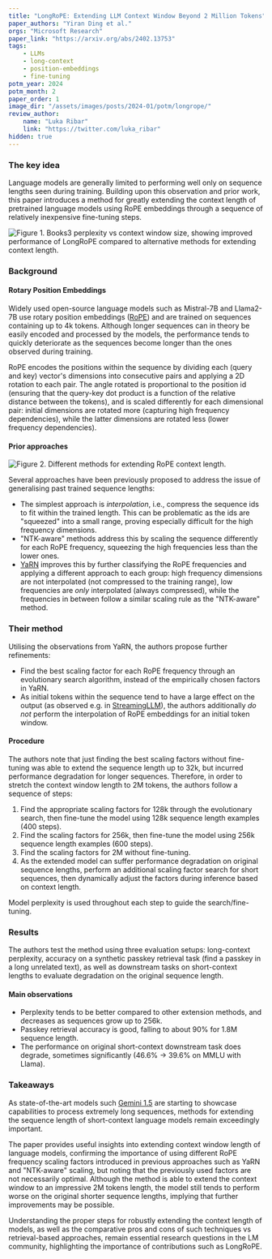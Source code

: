 ```yaml
---
title: "LongRoPE: Extending LLM Context Window Beyond 2 Million Tokens"
paper_authors: "Yiran Ding et al."
orgs: "Microsoft Research"
paper_link: "https://arxiv.org/abs/2402.13753"
tags:
    - LLMs
    - long-context
    - position-embeddings
    - fine-tuning
potm_year: 2024
potm_month: 2
paper_order: 1
image_dir: "/assets/images/posts/2024-01/potm/longrope/"
review_author:
    name: "Luka Ribar"
    link: "https://twitter.com/luka_ribar"
hidden: true
--- 
```


### The key idea

Language models are generally limited to performing well only on sequence lengths seen during training. Building upon this observation and prior work, this paper introduces a method for greatly extending the context length of pretrained language models using RoPE embeddings through a sequence of relatively inexpensive fine-tuning steps.

![Figure 1. Books3 perplexity vs context window size, showing improved performance of LongRoPE compared to alternative methods for extending context length.](figure_1.png)

### Background

#### Rotary Position Embeddings

Widely used open-source language models such as Mistral-7B and Llama2-7B use rotary position embeddings ([RoPE](https://arxiv.org/abs/2104.09864)) and are trained on sequences containing up to 4k tokens. Although longer sequences can in theory be easily encoded and processed by the models, the performance tends to quickly deteriorate as the sequences become longer than the ones observed during training.

RoPE encodes the positions within the sequence by dividing each (query and key) vector's dimensions into consecutive pairs and applying a 2D rotation to each pair. The angle rotated is proportional to the position id (ensuring that the query-key dot product is a function of the relative distance between the tokens), and is scaled differently for each dimensional pair: initial dimensions are rotated more (capturing high frequency dependencies), while the latter dimensions are rotated less (lower frequency dependencies).

#### Prior approaches

![Figure 2. Different methods for extending RoPE context length.](figure_2.png)

Several approaches have been previously proposed to address the issue of generalising past trained sequence lengths:

* The simplest approach is *interpolation*, i.e., compress the sequence ids to fit within the trained length. This can be problematic as the ids are "squeezed" into a small range, proving especially difficult for the high frequency dimensions.
* "NTK-aware" methods address this by scaling the sequence differently for each RoPE frequency, squeezing the high frequencies less than the lower ones.
* [YaRN](https://arxiv.org/abs/2309.00071) improves this by further classifying the RoPE frequencies and applying a different approach to each group: high frequency dimensions are not interpolated (not compressed to the training range), low frequencies are *only* interpolated (always compressed), while the frequencies in between follow a similar scaling rule as the "NTK-aware" method.

### Their method

Utilising the observations from YaRN, the authors propose further refinements:

* Find the best scaling factor for each RoPE frequency through an evolutionary search algorithm, instead of the empirically chosen factors in YaRN.
* As initial tokens within the sequence tend to have a large effect on the output (as observed e.g. in [StreamingLLM](https://arxiv.org/abs/2309.17453)), the authors additionally *do not* perform the interpolation of RoPE embeddings for an initial token window.

#### Procedure

The authors note that just finding the best scaling factors without fine-tuning was able to extend the sequence length up to 32k, but incurred performance degradation for longer sequences. Therefore, in order to stretch the context window length to 2M tokens, the authors follow a sequence of steps:

1) Find the appropriate scaling factors for 128k through the evolutionary search, then fine-tune the model using 128k sequence length examples (400 steps).
2) Find the scaling factors for 256k, then fine-tune the model using 256k sequence length examples (600 steps).
3) Find the scaling factors for 2M without fine-tuning.
4) As the extended model can suffer performance degradation on original sequence lengths, perform an additional scaling factor search for short sequences, then dynamically adjust the factors during inference based on context length.

Model perplexity is used throughout each step to guide the search/fine-tuning.

### Results

The authors test the method using three evaluation setups: long-context perplexity, accuracy on a synthetic passkey retrieval task (find a passkey in a long unrelated text), as well as downstream tasks on short-context lengths to evaluate degradation on the original sequence length.

#### Main observations

* Perplexity tends to be better compared to other extension methods, and decreases as sequences grow up to 256k.
* Passkey retrieval accuracy is good, falling to about 90% for 1.8M sequence length.
* The performance on original short-context downstream task does degrade, sometimes significantly (46.6% &rarr; 39.6% on MMLU with Llama).

### Takeaways

As state-of-the-art models such [Gemini 1.5](https://blog.google/technology/ai/google-gemini-next-generation-model-february-2024/) are starting to showcase capabilities to process extremely long sequences, methods for extending the sequence length of short-context language models remain exceedingly important.

The paper provides useful insights into extending context window length of language models, confirming the importance of using different RoPE frequency scaling factors introduced in previous approaches such as YaRN and "NTK-aware" scaling, but noting that the previously used factors are not necessarily optimal. Although the method is able to extend the context window to an impressive 2M tokens length, the model still tends to perform worse on the original shorter sequence lengths, implying that further improvements may be possible.

Understanding the proper steps for robustly extending the context length of models, as well as the comparative pros and cons of such techniques vs retrieval-based approaches, remain essential research questions in the LM community, highlighting the importance of contributions such as LongRoPE.
